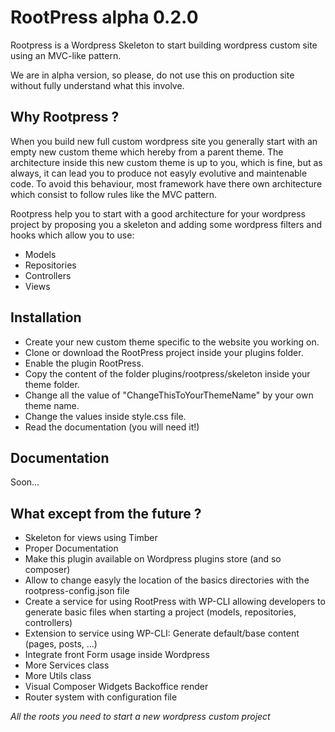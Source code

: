# RootPress alpha 0.2.0

Rootpress is a Wordpress Skeleton to start building wordpress custom site using an MVC-like pattern. 

We are in alpha version, so please, do not use this on production site without fully understand what this involve.

## Why Rootpress ?

When you build new full custom wordpress site you generally start with an empty new custom theme which hereby from a parent theme.
The architecture inside this new custom theme is up to you, which is fine, but as always, it can lead you to produce not easyly evolutive and maintenable code.
To avoid this behaviour, most framework have there own architecture which consist to follow rules like the MVC pattern.

Rootpress help you to start with a good architecture for your wordpress project by proposing you a skeleton and adding some wordpress filters and hooks which allow you to use:
- Models
- Repositories
- Controllers
- Views

## Installation

- Create your new custom theme specific to the website you working on.
- Clone or download the RootPress project inside your plugins folder.
- Enable the plugin RootPress.
- Copy the content of the folder plugins/rootpress/skeleton inside your theme folder.
- Change all the value of "ChangeThisToYourThemeName" by your own theme name.
- Change the values inside style.css file.
- Read the documentation (you will need it!)

## Documentation 

Soon...

## What except from the future ?

- Skeleton for views using Timber
- Proper Documentation
- Make this plugin available on Wordpress plugins store (and so composer)
- Allow to change easyly the location of the basics directories with the rootpress-config.json file
- Create a service for using RootPress with WP-CLI allowing developers to generate basic files when starting a project (models, repositories, controllers)
- Extension to service using WP-CLI: Generate default/base content (pages, posts, ...)
- Integrate front Form usage inside Wordpress
- More Services class
- More Utils class
- Visual Composer Widgets Backoffice render
- Router system with configuration file


*All the roots you need to start a new wordpress custom project*